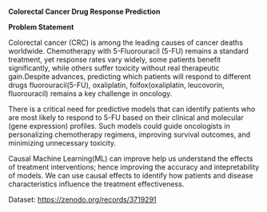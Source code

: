 **Colorectal Cancer Drug Response Prediction**


**Problem Statement**

Colorectal cancer (CRC) is among the leading causes of cancer deaths worldwide.
Chemotherapy with 5-Fluorouracil (5-FU) remains a standard treatment, yet response rates vary widely, some patients benefit significantly, while others suffer toxicity without real therapeutic gain.Despite advances, predicting which patients will respond to different drugs
fluorouracil(5-FU), oxaliplatin, folfox(oxaliplatin, leucovorin, fluorouracil) remains a key challenge in oncology.


There is a critical need for predictive models that can identify patients who are most likely to respond to 5-FU based on their clinical and molecular (gene expression) profiles. Such models could guide oncologists in personalizing chemotherapy regimens, improving survival outcomes, and minimizing unnecessary toxicity.

Causal Machine Learning(ML) can improve help us understand the effects of treatment interventions; hence improving the accuracy and intepretability of models. We can use causal effects to identify how patients and disease characteristics influence the treatment effectiveness. 

Dataset:  https://zenodo.org/records/3719291



